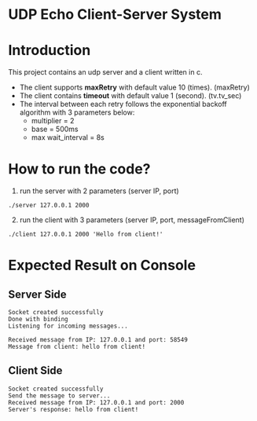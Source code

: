 # UDP Echo Client-Server System
# Introduction
This project contains an udp server and a client written in c.

* The client supports **maxRetry** with default value 10 (times). (maxRetry)
* The client contains **timeout** with default value 1 (second). (tv.tv_sec)
* The interval between each retry follows the exponential backoff algorithm with 3 parameters below:
  * multiplier = 2
  * base = 500ms
  * max wait_interval = 8s


# How to run the code?
1. run the server with 2 parameters (server IP, port)  
```console
./server 127.0.0.1 2000
```

2. run the client with 3 parameters (server IP, port, messageFromClient)  
```console
./client 127.0.0.1 2000 'Hello from client!'
```

# Expected Result on Console
## Server Side
```console
Socket created successfully  
Done with binding  
Listening for incoming messages...  
  
Received message from IP: 127.0.0.1 and port: 58549  
Message from client: hello from client!
```

## Client Side
```console
Socket created successfully  
Send the message to server...  
Received message from IP: 127.0.0.1 and port: 2000  
Server's response: hello from client!
```
